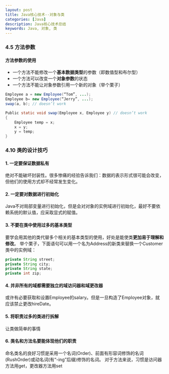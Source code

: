 ```yaml
---
layout: post
title: Java核心技术--对象与类
categories: [Java]
description: Java核心技术总结
keywords: Java, 对象, 类
---
```


### 4.5 方法参数
#### 方法参数的使用
+ 一个方法不能修改一个**基本数据类型**的参数（即数值型和布尔型）
+ 一个方法可以改变一个**对象参数**的状态
+ 一个方法不能让对象参数引用一个新的对象（举个栗子）
```java
Employee a = new Employee(“Tom”, ...);
Employee b= new Employee(“Jerry”, ...);
swap(a, b); // doesn’t work

Public static void swap(Employee x, Employee y) // doesn’t work
{
	Employee temp = x;
	x = y;
 	y = temp;
}
```
### 4.10  类的设计技巧
#### 1. 一定要保证数据私有
绝对不能破坏封装性。很多惨痛的经验告诉我们：数据的表示形式很可能会改变，但他们的使用方式却不经常发生变化。
#### 2. 一定要对数据进行初始化
Java不对局部变量进行初始化，但是会对对象的实例域进行初始化，最好不要依赖系统的默认值，应采取显式的赋值。
#### 3. 不要在类中使用过多的基本类型
要学会用其他的类代替多个相关的基本类型的使用，好处是能使类**更加易于理解和修改**。
举个栗子，下面语句可以用一个名为Address的新类来替换一个Customer类中的实例域：
```java
private String street;
private String city;
private String state;
private int zip;
```
#### 4. 并非所有的域都需要独立的域访问器和域更改器
或许有必要获取和设置Employee的salary。但是一旦构造了Employee对象，就应该禁止更改hireDate。
#### 5. 将职责过多的类进行拆解
让类做简单的事情
#### 6. 类名和方法名要能体现他们的职责
命名类名的良好习惯是采用一个名词(Order)、前面有形容词修饰的名词(RushOrder)或动名词(有“-ing”后缀)修饰的名词。
对于方法来说，习惯是访问器方法用get，更改器方法用set
